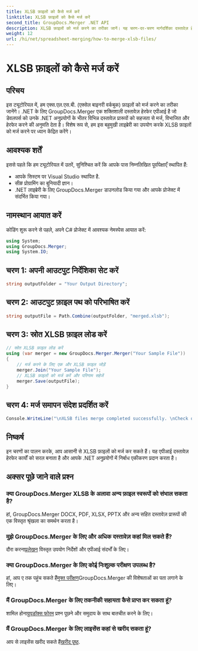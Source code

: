 ```yaml
---
title: XLSB फ़ाइलों को कैसे मर्ज करें
linktitle: XLSB फ़ाइलों को कैसे मर्ज करें
second_title: GroupDocs.Merger .NET API
description: XLSB फ़ाइलों को मर्ज करने का तरीका जानें। यह चरण-दर-चरण मार्गदर्शिका दस्तावेज़ हेरफेर कार्यों को सरल बनाती है।
weight: 12
url: /hi/net/spreadsheet-merging/how-to-merge-xlsb-files/
---
```


# XLSB फ़ाइलों को कैसे मर्ज करें

## परिचय
इस ट्यूटोरियल में, हम एक्स.एल.एस.बी. (एक्सेल बाइनरी वर्कबुक) फ़ाइलों को मर्ज करने का तरीका जानेंगे। .NET के लिए GroupDocs.Merger एक शक्तिशाली दस्तावेज़ हेरफेर एपीआई है जो डेवलपर्स को उनके .NET अनुप्रयोगों के भीतर विभिन्न दस्तावेज़ प्रारूपों को सहजता से मर्ज, विभाजित और हेरफेर करने की अनुमति देता है। विशेष रूप से, हम इस बहुमुखी लाइब्रेरी का उपयोग करके XLSB फ़ाइलों को मर्ज करने पर ध्यान केंद्रित करेंगे।
## आवश्यक शर्तें
इससे पहले कि हम ट्यूटोरियल में उतरें, सुनिश्चित करें कि आपके पास निम्नलिखित पूर्वापेक्षाएँ स्थापित हैं:
- आपके सिस्टम पर Visual Studio स्थापित है.
- सी# प्रोग्रामिंग का बुनियादी ज्ञान।
- .NET लाइब्रेरी के लिए GroupDocs.Merger डाउनलोड किया गया और आपके प्रोजेक्ट में संदर्भित किया गया।
  

## नामस्थान आयात करें
कोडिंग शुरू करने से पहले, अपने C# प्रोजेक्ट में आवश्यक नेमस्पेस आयात करें:
```csharp
using System; 
using GroupDocs.Merger;
using System.IO;
```
## चरण 1: अपनी आउटपुट निर्देशिका सेट करें
```csharp
string outputFolder = "Your Output Directory";
```
## चरण 2: आउटपुट फ़ाइल पथ को परिभाषित करें
```csharp
string outputFile = Path.Combine(outputFolder, "merged.xlsb");
```
## चरण 3: स्रोत XLSB फ़ाइल लोड करें
```csharp
// स्रोत XLSB फ़ाइल लोड करें
using (var merger = new GroupDocs.Merger.Merger("Your Sample File"))
{
    // मर्ज करने के लिए एक और XLSB फ़ाइल जोड़ें
    merger.Join("Your Sample File");
    // XLSB फ़ाइलों को मर्ज करें और परिणाम सहेजें
    merger.Save(outputFile);
}
```
## चरण 4: मर्ज समापन संदेश प्रदर्शित करें
```csharp
Console.WriteLine("\nXLSB files merge completed successfully. \nCheck output in {0}", outputFolder);
```

## निष्कर्ष
इन चरणों का पालन करके, आप आसानी से XLSB फ़ाइलों को मर्ज कर सकते हैं। यह एपीआई दस्तावेज़ हेरफेर कार्यों को सरल बनाता है और आपके .NET अनुप्रयोगों में निर्बाध एकीकरण प्रदान करता है।

## अक्सर पूछे जाने वाले प्रश्न
### क्या GroupDocs.Merger XLSB के अलावा अन्य फ़ाइल स्वरूपों को संभाल सकता है?
हां, GroupDocs.Merger DOCX, PDF, XLSX, PPTX और अन्य सहित दस्तावेज़ प्रारूपों की एक विस्तृत श्रृंखला का समर्थन करता है।
### मुझे GroupDocs.Merger के लिए और अधिक दस्तावेज़ कहां मिल सकते हैं?
 दौरा करना[प्रलेखन](https://tutorials.groupdocs.com/merger/net/) विस्तृत उपयोग निर्देशों और एपीआई संदर्भों के लिए।
### क्या GroupDocs.Merger के लिए कोई निःशुल्क परीक्षण उपलब्ध है?
 हां, आप ए तक पहुंच सकते हैं[मुफ्त परीक्षण](https://releases.groupdocs.com/)GroupDocs.Merger की विशेषताओं का पता लगाने के लिए।
### मैं GroupDocs.Merger के लिए तकनीकी सहायता कैसे प्राप्त कर सकता हूं?
 शामिल होना[ग्रुपडॉक्स फोरम](https://forum.groupdocs.com/c/merger/32) प्रश्न पूछने और समुदाय के साथ बातचीत करने के लिए।
### मैं GroupDocs.Merger के लिए लाइसेंस कहां से खरीद सकता हूं?
 आप से लाइसेंस खरीद सकते हैं[खरीद पृष्ठ](https://purchase.groupdocs.com/buy).